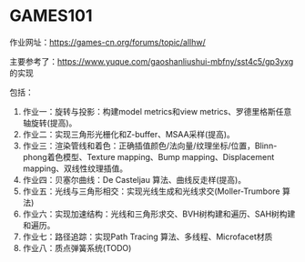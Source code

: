 # GAMES101

作业网址：https://games-cn.org/forums/topic/allhw/

主要参考了：https://www.yuque.com/gaoshanliushui-mbfny/sst4c5/gp3yxg 的实现



包括：

1. 作业一：旋转与投影：构建model metrics和view metrics、罗德里格斯任意轴旋转(提高)。
2. 作业二：实现三角形光栅化和Z-buffer、MSAA采样(提高)。
3. 作业三：渲染管线和着色：正确插值颜色/法向量/纹理坐标/位置，Blinn-phong着色模型、Texture mapping、Bump mapping、Displacement mapping、双线性纹理插值。
4. 作业四：贝塞尔曲线：De Casteljau 算法、曲线反走样(提高)。
5. 作业五：光线与三角形相交：实现光线生成和光线求交(Moller-Trumbore 算法)
6. 作业六：实现加速结构：光线和三角形求交、BVH树构建和遍历、SAH树构建和遍历。
7. 作业七：路径追踪：实现Path Tracing 算法、多线程、Microfacet材质
8. 作业八：质点弹簧系统(TODO)

